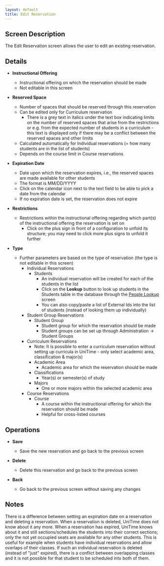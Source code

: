 ```yaml
---
layout: default
title: Edit Reservation
---
```



## Screen Description

The Edit Reservation screen allows the user to edit an existing reservation.

## Details

* **Instructional Offering**
	* Instructional offering on which the reservation should be made
	* Not editable in this screen

* **Reserved Space**
	* Number of spaces that should be reserved through this reservation
	* Can be edited only for Curriculum reservation
		* There is a grey text in italics under the text box indicating limits on the number of reserved spaces that arise from the restrictions or e.g. from the expected number of students in a curriculum - this text is displayed only if there may be a conflict between the reserved spaces and other limits
	* Calculated automatically for Individual reservations (= how many students are in the list of students)
	* Depends on the course limit in Course reservations

* **Expiration Date**
	* Date upon which the reservation expires, i.e., the reserved spaces are made available for other students
	* The format is MM/DD/YYYY
	* Click on the calendar icon next to the text field to be able to pick a date from the calendar
	* If no expiration date is set, the reservation does not expire

* **Restrictions**
	* Restrictions within the instructional offering regarding which part(s) of the instructional offering the reservation is set on
		* Click on the plus sign in front of a configuration to unfold its structure; you may need to click more plus signs to unfold it further

* **Type**
	* Further parameters are based on the type of reservation (the type is not editable in this screen)
		* Individual Reservations
			* Students
				* An individual reservation will be created for each of the students in the list
				* Click on the **Lookup** button to look up students in the Students table in the database through the [People Lookup](people-lookup) screen
				* You can also copy/paste a list of External Ids into the list of students (instead of looking them up individually)
		* Student Group Reservations
			* Student Group
				* Student group for which the reservation should be made
				* Student groups can be set up through Administration -> Student Groups
		* Curriculum Reservations
			* Note: It is possible to enter a curriculum reservation without setting up curricula in UniTime - only select academic area, classification & major(s)
			* Academic Area
				* Academic area for which the reservation should be made
			* Classifications
				* Year(s) or semester(s) of study
			* Majors
				* One or more majors within the selected academic area
		* Course Reservations
			* Course
				* A course within the instructional offering for which the reservation should be made
				* Helpful for cross-listed courses

## Operations

* **Save**
	* Save the new reservation and go back to the previous screen

* **Delete**
	* Delete this reservation and go back to the previous screen

* **Back**
	* Go back to the previous screen without saving any changes

## Notes

There is a difference between setting an expiration date on a reservation and deleting a reservation. When a reservation is deleted, UniTime does not know about it any more. When a reservation has expired, UniTime knows about it and still sections/schedules the students into their correct sections; only the not yet occupied seats are available for any other students. This is useful for example when students have individual reservations and allow overlaps of their classes. If such an individual reservation is deleted (instead of "just" expired), there is a conflict between overlapping classes and it is not possible for that student to be scheduled into both of them.
